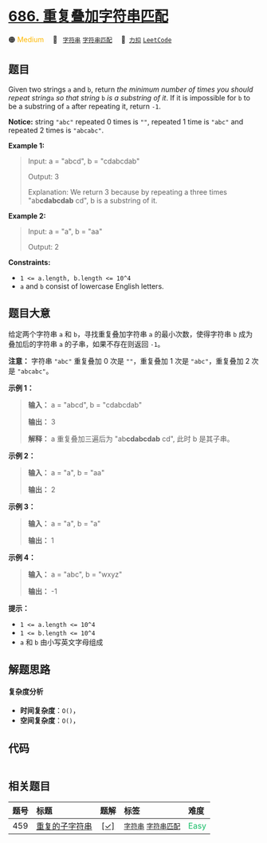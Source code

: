 # [686. 重复叠加字符串匹配](https://2xiao.github.io/leetcode-js/problem/0686.html)

🟠 <font color=#ffb800>Medium</font>&emsp; 🔖&ensp; [`字符串`](/tag/string.md) [`字符串匹配`](/tag/string-matching.md)&emsp; 🔗&ensp;[`力扣`](https://leetcode.cn/problems/repeated-string-match) [`LeetCode`](https://leetcode.com/problems/repeated-string-match)

## 题目

Given two strings `a` and `b`, return _the minimum number of times you should
repeat string_`a` _so that string_ `b` _is a substring of it_. If it is
impossible for `b`​​​​​​ to be a substring of `a` after repeating it, return
`-1`.

**Notice:** string `"abc"` repeated 0 times is `""`, repeated 1 time is
`"abc"` and repeated 2 times is `"abcabc"`.



**Example 1:**

> Input: a = "abcd", b = "cdabcdab"
> 
> Output: 3
> 
> Explanation: We return 3 because by repeating a three times "ab**cdabcdab** cd", b is a substring of it.

**Example 2:**

> Input: a = "a", b = "aa"
> 
> Output: 2

**Constraints:**

  * `1 <= a.length, b.length <= 10^4`
  * `a` and `b` consist of lowercase English letters.


## 题目大意

给定两个字符串 `a` 和 `b`，寻找重复叠加字符串 `a` 的最小次数，使得字符串 `b` 成为叠加后的字符串 `a` 的子串，如果不存在则返回
`-1`。

**注意：** 字符串 `"abc"` 重复叠加 0 次是 `""`，重复叠加 1 次是 `"abc"`，重复叠加 2 次是 `"abcabc"`。



**示例 1：**

> 
> 
> 
> 
> 
> **输入：** a = "abcd", b = "cdabcdab"
> 
> **输出：** 3
> 
> **解释：** a 重复叠加三遍后为 "ab**cdabcdab** cd", 此时 b 是其子串。
> 
> 

**示例 2：**

> 
> 
> 
> 
> 
> **输入：** a = "a", b = "aa"
> 
> **输出：** 2
> 
> 

**示例 3：**

> 
> 
> 
> 
> 
> **输入：** a = "a", b = "a"
> 
> **输出：** 1
> 
> 

**示例 4：**

> 
> 
> 
> 
> 
> **输入：** a = "abc", b = "wxyz"
> 
> **输出：** -1
> 
> 



**提示：**

  * `1 <= a.length <= 10^4`
  * `1 <= b.length <= 10^4`
  * `a` 和 `b` 由小写英文字母组成


## 解题思路

#### 复杂度分析

- **时间复杂度**：`O()`，
- **空间复杂度**：`O()`，

## 代码

```javascript

```

## 相关题目

<!-- prettier-ignore -->
| 题号 | 标题 | 题解 | 标签 | 难度 |
| :------: | :------ | :------: | :------ | :------ |
| 459 | [重复的子字符串](https://leetcode.com/problems/repeated-substring-pattern) | [[✓]](/problem/0459.md) |  [`字符串`](/tag/string.md) [`字符串匹配`](/tag/string-matching.md) | <font color=#15bd66>Easy</font> |